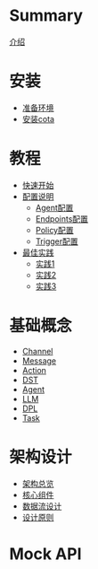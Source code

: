 # Summary

[介绍](README.md)

# 安装
- [准备环境](installation/env_1.md)
- [安装cota](installation/install_2.md)

# 教程
- [快速开始](tutorial/quick_start.md)
- [配置说明](configuration/overview.md)
  - [Agent配置](configuration/agent.md)
  - [Endpoints配置](configuration/endpoints.md) 
  - [Policy配置](configuration/policy.md)
  - [Trigger配置](configuration/trigger.md)
- [最佳实践]()
  - [实践1](tutorial/best_practices/practice_1.md)
  - [实践2]()
  - [实践3]()

# 基础概念
- [Channel](concepts/channel.md)
- [Message](concepts/message.md)
- [Action](concepts/action.md)
- [DST](concepts/dst.md)
- [Agent](concepts/agent.md)
- [LLM](concepts/llm.md)
- [DPL](concepts/dpl.md)
- [Task](concepts/task.md)

# 架构设计
- [架构总览](architecture/overview.md)
- [核心组件](architecture/components.md)
- [数据流设计](architecture/data-flow.md)
- [设计原则](architecture/design-principles.md)

# Mock API
